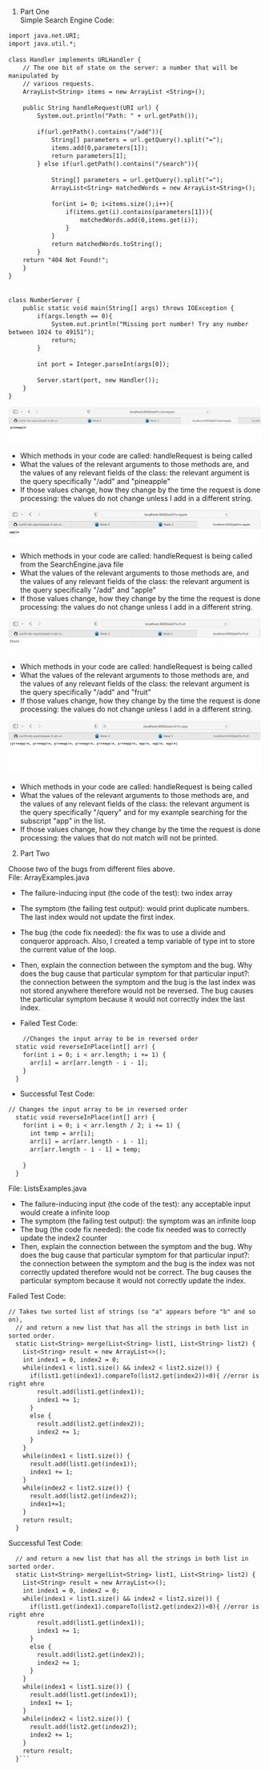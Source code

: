 1. Part One <br/>
Simple Search Engine Code: 
```import java.io.IOException;
import java.net.URI;
import java.util.*; 

class Handler implements URLHandler {
    // The one bit of state on the server: a number that will be manipulated by
    // various requests.
    ArrayList<String> items = new ArrayList <String>(); 

    public String handleRequest(URI url) {
        System.out.println("Path: " + url.getPath());

        if(url.getPath().contains("/add")){ 
            String[] parameters = url.getQuery().split("=");
            items.add(0,parameters[1]);
            return parameters[1];
        } else if(url.getPath().contains("/search")){
            
            String[] parameters = url.getQuery().split("=");
            ArrayList<String> matchedWords = new ArrayList<String>(); 

            for(int i= 0; i<items.size();i++){
                if(items.get(i).contains(parameters[1])){
                    matchedWords.add(0,items.get(i));
                }
            } 
            return matchedWords.toString();    
        }
    return "404 Not Found!";
    }   
}


class NumberServer {
    public static void main(String[] args) throws IOException {
        if(args.length == 0){
            System.out.println("Missing port number! Try any number between 1024 to 49151");
            return;
        }

        int port = Integer.parseInt(args[0]);

        Server.start(port, new Handler());
    }
}
```
![screenshot1](/images/week-3-lab-report-image1.png)
- Which methods in your code are called: handleRequest is being called 
- What the values of the relevant arguments to those methods are, and the values of any relevant fields of the class: the relevant argument is the query specifically "/add" and "pineapple" 
- If those values change, how they change by the time the request is done processing: the values do not change unless I add in a different string. 

![screenshot2](/images/week-3-lab-report-image2.png)
- Which methods in your code are called: handleRequest is being called from the SearchEngine.java file 
- What the values of the relevant arguments to those methods are, and the values of any relevant fields of the class: the relevant argument is the query specifically "/add" and "apple" 
- If those values change, how they change by the time the request is done processing: the values do not change unless I add in a different string. 

![screenshot3](images/week-3-lab-report-image3.png)
- Which methods in your code are called: handleRequest is being called 
- What the values of the relevant arguments to those methods are, and the values of any relevant fields of the class: the relevant argument is the query specifically "/add" and "fruit" 
- If those values change, how they change by the time the request is done processing: the values do not change unless I add in a different string.

![screenshot4](images/week-3-lab-report-image4.png)
- Which methods in your code are called: handleRequest is being called 
- What the values of the relevant arguments to those methods are, and the values of any relevant fields of the class: the relevant argument is the query specifically "/query" and for my example searching for the subscript "app" in the list. 
- If those values change, how they change by the time the request is done processing: the values that do not match will not be printed. 

2. Part Two 

Choose two of the bugs from different files above. <br/>
File: ArrayExamples.java <br/>
- The failure-inducing input (the code of the test): two index array <br/>
- The symptom (the failing test output): would print duplicate numbers. The last index would not update the first index. <br/>
- The bug (the code fix needed): the fix was to use a divide and conqueror approach. Also, I created a temp variable of type int to store the current value of the loop. <br/> 
- Then, explain the connection between the symptom and the bug. Why does the bug cause that particular symptom for that particular input?: the connection between the symptom and the bug is the last index was not stored anywhere therefore would not be reversed. The bug causes the particular symptom because it would not correctly index the last index. <br/>

- Failed Test Code: 
```
    //Changes the input array to be in reversed order
  static void reverseInPlace(int[] arr) {
    for(int i = 0; i < arr.length; i += 1) {
      arr[i] = arr[arr.length - i - 1];
    }
  }
  ```

- Successful Test Code: 
```
// Changes the input array to be in reversed order
  static void reverseInPlace(int[] arr) {
    for(int i = 0; i < arr.length / 2; i += 1) {
      int temp = arr[i];
      arr[i] = arr[arr.length - i - 1];
      arr[arr.length - i - 1] = temp; 

    }
  }
  ```
File: ListsExamples.java
- The failure-inducing input (the code of the test): any acceptable input would create a infinite loop <br/>
- The symptom (the failing test output): the symptom was an infinite loop <br/>
- The bug (the code fix needed): the code fix needed was to correctly update the index2 counter <br/> 
- Then, explain the connection between the symptom and the bug. Why does the bug cause that particular symptom for that particular input?: the connection between the symptom and the bug is the index was not correctly updated therefore would not be correct. The bug causes the particular symptom because it would not correctly update the index. <br/>

Failed Test Code: 
```
// Takes two sorted list of strings (so "a" appears before "b" and so on),
  // and return a new list that has all the strings in both list in sorted order.
  static List<String> merge(List<String> list1, List<String> list2) {
    List<String> result = new ArrayList<>();
    int index1 = 0, index2 = 0;
    while(index1 < list1.size() && index2 < list2.size()) {
      if(list1.get(index1).compareTo(list2.get(index2))<0){ //error is right ehre 
        result.add(list1.get(index1));
        index1 += 1;
      }
      else {
        result.add(list2.get(index2));
        index2 += 1;
      }
    }
    while(index1 < list1.size()) {
      result.add(list1.get(index1));
      index1 += 1;
    }
    while(index2 < list2.size()) {
      result.add(list2.get(index2));
      index1+=1;
    }
    return result;
  }

```

Successful Test Code:

```// Takes two sorted list of strings (so "a" appears before "b" and so on),
  // and return a new list that has all the strings in both list in sorted order.
  static List<String> merge(List<String> list1, List<String> list2) {
    List<String> result = new ArrayList<>();
    int index1 = 0, index2 = 0;
    while(index1 < list1.size() && index2 < list2.size()) {
      if(list1.get(index1).compareTo(list2.get(index2))<0){ //error is right ehre 
        result.add(list1.get(index1));
        index1 += 1;
      }
      else {
        result.add(list2.get(index2));
        index2 += 1;
      }
    }
    while(index1 < list1.size()) {
      result.add(list1.get(index1));
      index1 += 1;
    }
    while(index2 < list2.size()) {
      result.add(list2.get(index2));
      index2 += 1;
    }
    return result;
  }```

